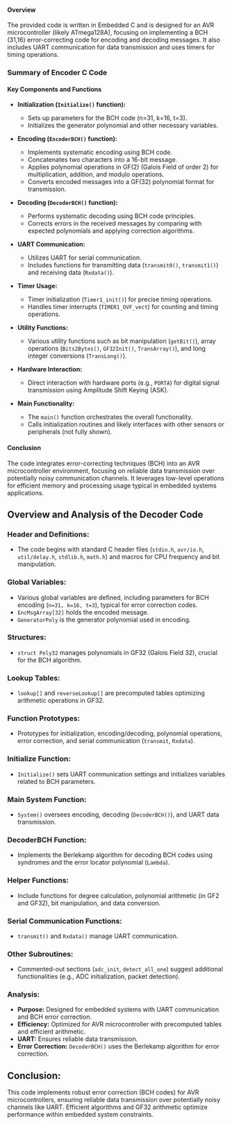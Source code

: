 

#### Overview
The provided code is written in Embedded C and is designed for an AVR microcontroller (likely ATmega128A), focusing on implementing a BCH (31,16) error-correcting code for encoding and decoding messages. It also includes UART communication for data transmission and uses timers for timing operations.
### Summary of Encoder C Code
#### Key Components and Functions

- **Initialization (`Initialize()` function):**
  - Sets up parameters for the BCH code (n=31, k=16, t=3).
  - Initializes the generator polynomial and other necessary variables.

- **Encoding (`EncoderBCH()` function):**
  - Implements systematic encoding using BCH code.
  - Concatenates two characters into a 16-bit message.
  - Applies polynomial operations in GF(2) (Galois Field of order 2) for multiplication, addition, and modulo operations.
  - Converts encoded messages into a GF(32) polynomial format for transmission.

- **Decoding (`DecoderBCH()` function):**
  - Performs systematic decoding using BCH code principles.
  - Corrects errors in the received messages by comparing with expected polynomials and applying correction algorithms.

- **UART Communication:**
  - Utilizes UART for serial communication.
  - Includes functions for transmitting data (`transmit0()`, `transmit1()`) and receiving data (`Rxdata()`).

- **Timer Usage:**
  - Timer initialization (`Timer1_init()`) for precise timing operations.
  - Handles timer interrupts (`TIMER1_OVF_vect`) for counting and timing operations.

- **Utility Functions:**
  - Various utility functions such as bit manipulation (`getBit()`), array operations (`Bits2Bytes()`, `GF32Init()`, `TransArray()`), and long integer conversions (`TransLong()`).

- **Hardware Interaction:**
  - Direct interaction with hardware ports (e.g., `PORTA`) for digital signal transmission using Amplitude Shift Keying (ASK).

- **Main Functionality:**
  - The `main()` function orchestrates the overall functionality.
  - Calls initialization routines and likely interfaces with other sensors or peripherals (not fully shown).

#### Conclusion

The code integrates error-correcting techniques (BCH) into an AVR microcontroller environment, focusing on reliable data transmission over potentially noisy communication channels. It leverages low-level operations for efficient memory and processing usage typical in embedded systems applications.

## Overview and Analysis of the Decoder Code

### Header and Definitions:
- The code begins with standard C header files (`stdio.h`, `avr/io.h`, `util/delay.h`, `stdlib.h`, `math.h`) and macros for CPU frequency and bit manipulation.

### Global Variables:
- Various global variables are defined, including parameters for BCH encoding (`n=31, k=16, t=3`), typical for error correction codes.
- `EncMsgArray[32]` holds the encoded message.
- `GeneratorPoly` is the generator polynomial used in encoding.

### Structures:
- `struct Poly32` manages polynomials in GF32 (Galois Field 32), crucial for the BCH algorithm.

### Lookup Tables:
- `lookup[]` and `reverseLookup[]` are precomputed tables optimizing arithmetic operations in GF32.

### Function Prototypes:
- Prototypes for initialization, encoding/decoding, polynomial operations, error correction, and serial communication (`transmit`, `Rxdata`).

### Initialize Function:
- `Initialize()` sets UART communication settings and initializes variables related to BCH parameters.

### Main System Function:
- `System()` oversees encoding, decoding (`DecoderBCH()`), and UART data transmission.

### DecoderBCH Function:
- Implements the Berlekamp algorithm for decoding BCH codes using syndromes and the error locator polynomial (`Lambda`).

### Helper Functions:
- Include functions for degree calculation, polynomial arithmetic (in GF2 and GF32), bit manipulation, and data conversion.

### Serial Communication Functions:
- `transmit()` and `Rxdata()` manage UART communication.

### Other Subroutines:
- Commented-out sections (`adc_init`, `detect_all_one`) suggest additional functionalities (e.g., ADC initialization, packet detection).

### Analysis:
- **Purpose:** Designed for embedded systems with UART communication and BCH error correction.
- **Efficiency:** Optimized for AVR microcontroller with precomputed tables and efficient arithmetic.
- **UART:** Ensures reliable data transmission.
- **Error Correction:** `DecoderBCH()` uses the Berlekamp algorithm for error correction.

## Conclusion:
This code implements robust error correction (BCH codes) for AVR microcontrollers, ensuring reliable data transmission over potentially noisy channels like UART. Efficient algorithms and GF32 arithmetic optimize performance within embedded system constraints.
